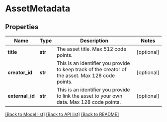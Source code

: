 # AssetMetadata

## Properties
Name | Type | Description | Notes
------------ | ------------- | ------------- | -------------
**title** | **str** | The asset title. Max 512 code points. | [optional]
**creator_id** | **str** | This is an identifier you provide to keep track of the creator of the asset. Max 128 code points. | [optional]
**external_id** | **str** | This is an identifier you provide to link the asset to your own data. Max 128 code points. | [optional]

[[Back to Model list]](../README.md#documentation-for-models) [[Back to API list]](../README.md#documentation-for-api-endpoints) [[Back to README]](../README.md)


